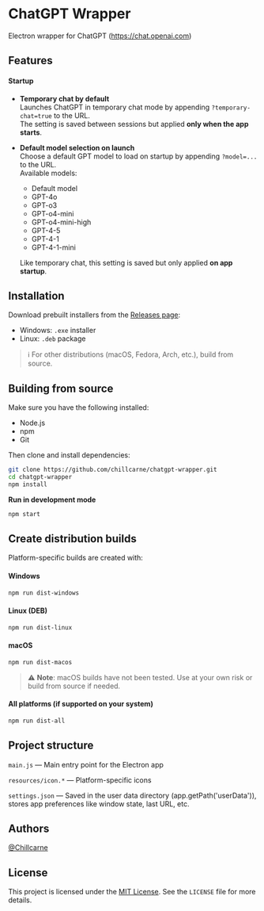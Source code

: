 # ChatGPT Wrapper
Electron wrapper for ChatGPT (https://chat.openai.com)

## Features

#### Startup
- **Temporary chat by default**  
  Launches ChatGPT in temporary chat mode by appending `?temporary-chat=true` to the URL.  
  The setting is saved between sessions but applied **only when the app starts**.

- **Default model selection on launch**  
  Choose a default GPT model to load on startup by appending `?model=...` to the URL.  
  Available models:
  
  - Default model  
  - GPT-4o  
  - GPT-o3  
  - GPT-o4-mini  
  - GPT-o4-mini-high  
  - GPT-4-5  
  - GPT-4-1  
  - GPT-4-1-mini  
  
  Like temporary chat, this setting is saved but only applied **on app startup**.

## Installation

Download prebuilt installers from the [Releases page](https://github.com/chillcarne/chatgpt-wrapper/releases):

- Windows: `.exe` installer
- Linux: `.deb` package

> ℹ️ For other distributions (macOS, Fedora, Arch, etc.), build from source.

## Building from source

Make sure you have the following installed:

- Node.js
- npm
- Git

Then clone and install dependencies:

```bash
git clone https://github.com/chillcarne/chatgpt-wrapper.git
cd chatgpt-wrapper
npm install
```

**Run in development mode**

```bash
npm start
```

## Create distribution builds

Platform-specific builds are created with:


#### Windows
```bash
npm run dist-windows
```

#### Linux (DEB)
```bash
npm run dist-linux
```

#### macOS
```bash
npm run dist-macos
```
> ⚠️ **Note**: macOS builds have not been tested. Use at your own risk or build from source if needed.

#### All platforms (if supported on your system)
```bash
npm run dist-all
```

## Project structure

`main.js` — Main entry point for the Electron app

`resources/icon.*` — Platform-specific icons

`settings.json` — Saved in the user data directory (app.getPath('userData')), stores app preferences like window state, last URL, etc.

## Authors

[@Chillcarne](https://github.com/chillcarne/chatgpt-wrapper)
## License

This project is licensed under the [MIT License](https://choosealicense.com/licenses/mit/). See the `LICENSE` file for more details.